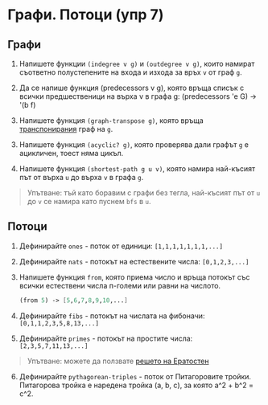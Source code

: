 # Графи. Потоци (упр 7)

## Графи
1. Напишете функции `(indegree v g)` и `(outdegree v g)`, които намират съответно полустепените на входа и изхода за връх `v` от граф `g`.

1. Да се напише функция (predecessors v g), която връща списък с всички предшественици на върха v в графа g:
(predecessors 'e G) -> '(b f)

1. Напишете функция `(graph-transpose g)`, която връща [транспонирания][t1] граф на `g`.

[t1]: https://en.wikipedia.org/wiki/Transpose_graph

3. Напишете функция `(acyclic? g)`, която проверява дали графът `g` е ацикличен, тоест няма цикъл.

4. Напишете функция `(shortest-path g u v)`, която намира най-късият път от върха `u` до върха `v` в графа `g`.
> Упътване: тъй като боравим с графи без тегла, най-късият път от `u` до `v` се намира като пуснем `bfs` в `u`.

## Потоци
1. Дефинирайте `ones` - поток от единици: `[1,1,1,1,1,1,1,...]`

2. Дефинирайте `nats` - потокът на естествените числа: `[0,1,2,3,...]`

3. Напишете функция `from`, която приема число и връща потокът със всички естествени числа п-големи или равни на числото.
   ```scheme
   (from 5) -> [5,6,7,8,9,10,...]
   ```

4. Дефинирайте `fibs` - потокът на числата на фибоначи: `[0,1,1,2,3,5,8,13,...]`

5. Дефинирайте `primes` - потокът на простите числа: `[2,3,5,7,11,13,...]`
> Упътване: можете да ползвате [решето на Ератостен][sieve]

[sieve]: https://en.wikipedia.org/wiki/Sieve_of_Eratosthenes

6. Дефинирайте `pythagorean-triples` - поток от Питагоровите тройки. Питагорова тройка е наредена тройка (a, b, c), за която a^2 + b^2 = c^2.
